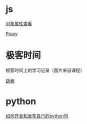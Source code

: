 # js

[对象属性查看](./js/对象属性查看.md)

[Proxy](./js/proxy.md)


# 极客时间
极客时间上的学习记录（图片来自课程）

[跳表](./算法/跳表.md)

# python

[如何开发和发布自己的python包](./python/如何开发和发布自己的python包.md)
